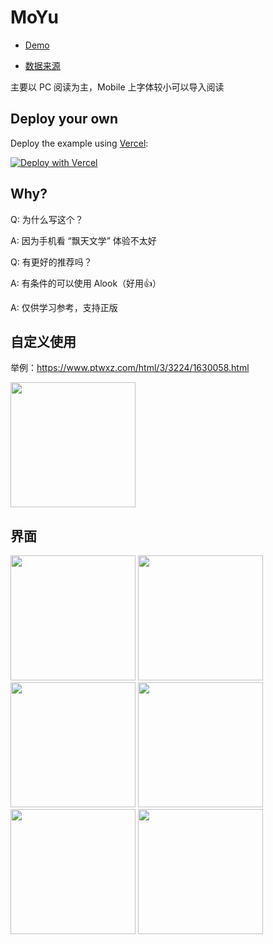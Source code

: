 # MoYu

- [Demo](https://moyu.vercel.app)

- [数据来源](https://www.ptwxz.com)

主要以 PC 阅读为主，Mobile 上字体较小可以导入阅读

## Deploy your own

Deploy the example using [Vercel](https://vercel.com?utm_source=github&utm_medium=readme&utm_campaign=next-example):

[![Deploy with Vercel](https://vercel.com/button)](https://vercel.com/new/git/external?repository-url=https://github.com/xiaotiandada/moyu.git)

## Why?

Q: 为什么写这个？

A: 因为手机看 “飘天文学” 体验不太好

Q: 有更好的推荐吗？

A: 有条件的可以使用 Alook（好用👍）

A: 仅供学习参考，支持正版


## 自定义使用

举例：https://www.ptwxz.com/html/3/3224/1630058.html

<img width="200" src="https://user-images.githubusercontent.com/24250627/148113731-b1920faf-17fe-4ef9-8c68-ff6922243de2.png" />


## 界面

<div>
  <img width="200" src="https://user-images.githubusercontent.com/24250627/148113586-73478e8b-2fb2-4005-9714-70395690cf62.png" />
  <img width="200" src="https://user-images.githubusercontent.com/24250627/148113883-be492354-bde6-44b1-947f-9fab7b4bb376.png" />
  <img width="200" src="https://user-images.githubusercontent.com/24250627/148113691-c52ff794-5b2f-427d-a54e-56b089b2436c.png" />
  <img width="200" src="https://user-images.githubusercontent.com/24250627/148113731-b1920faf-17fe-4ef9-8c68-ff6922243de2.png" />
  <img width="200" src="https://user-images.githubusercontent.com/24250627/148113792-ddcbaaab-a272-44d7-94d9-cb2d9f92defd.png" />
  <img width="200" src="https://user-images.githubusercontent.com/24250627/148114117-720bdf15-ac9e-4b1f-ba30-19de21a4f11c.png" />
 </div>
